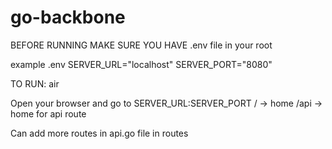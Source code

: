 # go-backbone
BEFORE RUNNING MAKE SURE YOU HAVE .env file in your root

example .env
SERVER_URL="localhost"
SERVER_PORT="8080"

TO RUN: air 

Open your browser and go to SERVER_URL:SERVER_PORT
/ -> home
/api -> home for api route 


Can add more routes in api.go file in routes
